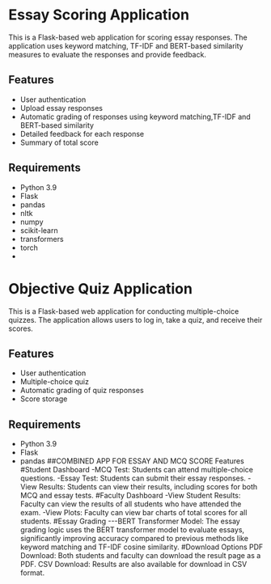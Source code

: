 # Essay Scoring Application

This is a Flask-based web application for scoring essay responses. The application uses keyword matching, TF-IDF and BERT-based similarity measures to evaluate the responses and provide feedback.

## Features

- User authentication
- Upload essay responses
- Automatic grading of responses using keyword matching,TF-IDF and BERT-based similarity
- Detailed feedback for each response
- Summary of total score

## Requirements

- Python 3.9
- Flask
- pandas
- nltk
- numpy
- scikit-learn
- transformers
- torch
- 
# Objective Quiz Application

This is a Flask-based web application for conducting multiple-choice quizzes. The application allows users to log in, take a quiz, and receive their scores.

## Features

- User authentication
- Multiple-choice quiz
- Automatic grading of quiz responses
- Score storage

## Requirements

- Python 3.9
- Flask
- pandas
##COMBINED APP FOR ESSAY AND MCQ SCORE
Features
#Student Dashboard
-MCQ Test: Students can attend multiple-choice questions.
-Essay Test: Students can submit their essay responses.
-View Results: Students can view their results, including scores for both MCQ and essay tests.
#Faculty Dashboard
-View Student Results: Faculty can view the results of all students who have attended the exam.
-View Plots: Faculty can view bar charts of total scores for all students.
#Essay Grading
---BERT Transformer Model: The essay grading logic uses the BERT transformer model to evaluate essays, significantly improving accuracy compared to previous methods like keyword matching and TF-IDF cosine similarity.
#Download Options
PDF Download: Both students and faculty can download the result page as a PDF.
CSV Download: Results are also available for download in CSV format.


